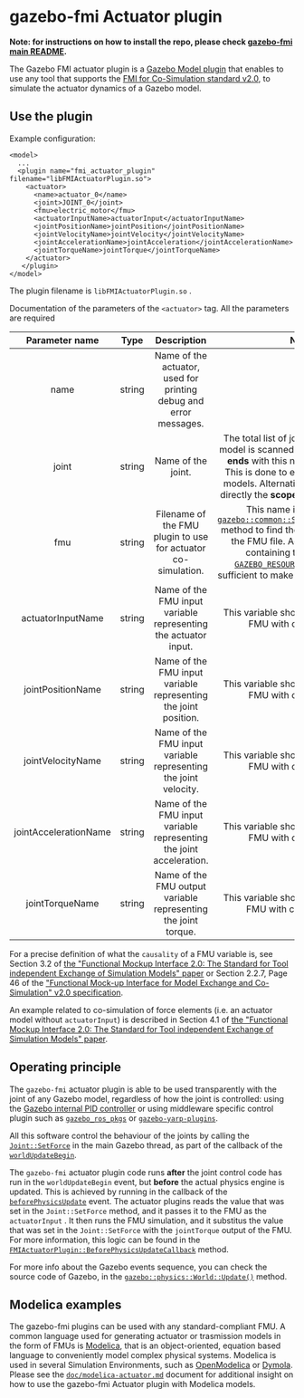 # gazebo-fmi Actuator plugin 

**Note: for instructions on how to install the repo, please check [gazebo-fmi main README](../../README.md).**

The Gazebo FMI actuator plugin is a [Gazebo Model plugin](http://gazebosim.org/tutorials?tut=plugins_model) that enables to use any tool that supports the [FMI for Co-Simulation standard v2.0](https://fmi-standard.org/), to simulate
the actuator dynamics of a Gazebo model.

## Use the plugin 
Example configuration: 
~~~
<model>
  ...
  <plugin name="fmi_actuator_plugin" filename="libFMIActuatorPlugin.so">
    <actuator>
      <name>actuator_0</name> 
      <joint>JOINT_0</joint> 
      <fmu>electric_motor</fmu>
      <actuatorInputName>actuatorInput</actuatorInputName>
      <jointPositionName>jointPosition</jointPositionName>
      <jointVelocityName>jointVelocity</jointVelocityName>
      <jointAccelerationName>jointAcceleration</jointAccelerationName>
      <jointTorqueName>jointTorque</jointTorqueName>
    </actuator>
   </plugin>
</model>
~~~
The plugin filename is `libFMIActuatorPlugin.so` .

Documentation of the parameters of the `<actuator>` tag. All the parameters are required

| Parameter name | Type    | Description                 | Notes |
|:--------------:|:-------:|:--------------------------: |:-----:|
| name           | string  | Name of the actuator, used for printing debug and error messages. |  |
| joint          | string  | Name of the joint. | The total list of joints contained in the model is scanned and the first joint that **ends** with this  name string is found. This is done to easily support nested models. Alternatively you can specify directly the **scoped joint name** as well.   |
| fmu            | string  | Filename of the FMU plugin to use for actuator co-simulation. | This name is passed to the [`gazebo::common::SystemPaths::FindFile`](http://osrf-distributions.s3.amazonaws.com/gazebo/api/9.0.0/classgazebo_1_1common_1_1SystemPaths.html#a9e03f07eac9f89d8c4c14af5660fa938) method to find the absolute location of the FMU file. Adding the directory containing the FMUs to the [`GAZEBO_RESOURCE_PATH`](http://gazebosim.org/tutorials?tut=components) should be sufficient to make it visible to the plugin. |
| actuatorInputName | string | Name of the FMU input variable representing the actuator input. | This variable should be present in the FMU with causality `input`. | 
| jointPositionName | string | Name of the FMU input variable representing the joint position. | This variable should be present in the FMU with causality `input`. | 
| jointVelocityName | string | Name of the FMU input variable representing the joint velocity. | This variable should be present in the FMU with causality `input`. | 
| jointAccelerationName | string | Name of the FMU input variable representing the joint acceleration. | This variable should be present in the FMU with causality `input`. |
| jointTorqueName   | string | Name of the FMU output variable representing the joint torque. | This variable should be present in the FMU with causality `output`. | 


For a precise definition of what the `causality` of a FMU variable is, see Section 3.2 of [the "Functional Mockup Interface 2.0: The Standard for Tool independent Exchange of Simulation Models" paper](http://lup.lub.lu.se/search/ws/files/5428900/2972293.pdf) or 
Section 2.2.7, Page 46 of the ["Functional Mock-up Interface for
Model Exchange and Co-Simulation" v2.0 specification](https://svn.modelica.org/fmi/branches/public/specifications/v2.0/FMI_for_ModelExchange_and_CoSimulation_v2.0.pdf).

An example related to co-simulation of force elements (i.e. an actuator model without `actuatorInput`)  is described in Section 4.1 of [the "Functional Mockup Interface 2.0: The Standard for Tool independent Exchange of Simulation Models" paper](http://lup.lub.lu.se/search/ws/files/5428900/2972293.pdf). 

## Operating principle
The `gazebo-fmi` actuator plugin is able to be used transparently with the joint of any Gazebo model, regardless of how the joint is controlled: using the [Gazebo internal PID controller](http://gazebosim.org/tutorials?tut=guided_i5) or using middleware specific control plugin such as [`gazebo_ros_pkgs`](http://wiki.ros.org/gazebo_ros_pkgs) or [`gazebo-yarp-plugins`](https://github.com/robotology/gazebo-yarp-plugins).

All this software control the behaviour of the joints by calling the [`Joint::SetForce`](http://osrf-distributions.s3.amazonaws.com/gazebo/api/9.0.0/classgazebo_1_1physics_1_1Joint.html#ab2491053d1c5ebb97c377064797af494) in the main Gazebo thread, as part of the callback of the [`worldUpdateBegin`](http://osrf-distributions.s3.amazonaws.com/gazebo/api/9.0.0/classgazebo_1_1event_1_1Events.html#a78186ba279aac53f069f74143c53a4e4).

The `gazebo-fmi` actuator plugin code runs **after** the joint control code has run in the `worldUpdateBegin` event, but **before** the actual physics engine is updated.
This is achieved by running in the callback of the [`beforePhysicsUpdate`](http://osrf-distributions.s3.amazonaws.com/gazebo/api/9.0.0/classgazebo_1_1event_1_1Events.html#a18e51f6dcd556597aa4fcd35aaa4b8b2) event. The actuator plugins reads the value that was set in the `Joint::SetForce` method,
and it passes it to the FMU as the `actuatorInput` . It then runs the FMU simulation, and it substitus the value that was set in the `Joint::SetForce` with the
`jointTorque` output of the FMU. For more information, this logic can be found in the [`FMIActuatorPlugin::BeforePhysicsUpdateCallback`](https://github.com/robotology-playground/gazebo-fmi/blob/master/plugins/actuator/FMIActuatorPlugin.cc#L203) method.

For more info about the Gazebo events sequence, you can check the source code of Gazebo, in the [`gazebo::physics::World::Update()`](https://bitbucket.org/osrf/gazebo/src/01c7f8b1d68448bc618b575ad1c7ec13fee2b87f/gazebo/physics/World.cc#lines-746) method.


## Modelica examples
The gazebo-fmi plugins can be used with any standard-compliant FMU.
A common language used for generating actuator or trasmission models in the form of FMUs is [Modelica](https://www.modelica.org/), that is
an object-oriented, equation based language to conveniently model complex physical systems. Modelica is used in several  Simulation Environments, such as [OpenModelica](https://openmodelica.org/) or [Dymola](https://www.3ds.com/products-services/catia/products/dymola).
Please see the [`doc/modelica-actuator.md`](doc/modelica-actuator.md) document for additional insight on how to use the gazebo-fmi Actuator plugin with Modelica models.





